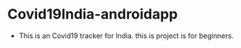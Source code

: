 # Covid19India-androidapp
- This is an Covid19 tracker for India. this is project is for beginners.

